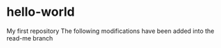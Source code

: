 # hello-world
My first repository
The following modifications have been added into the read-me branch
